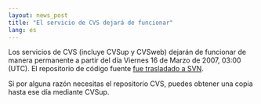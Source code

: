 ```yaml
---
layout: news_post
title: "El servicio de CVS dejará de funcionar"
lang: es
---
```


Los servicios de CVS (incluye CVSup y CVSweb) dejarán de funcionar de
manera permanente a partir del día Viernes 16 de Marzo de 2007, 03:00
(UTC). El repositorio de código fuente [fue trasladado a
SVN](/es/news/2006/12/23/cvs-de-ruby-ahora-en-svn/).

Si por alguna razón necesitas el repositorio CVS, puedes obtener una
copia hasta ese día mediante CVSup.

